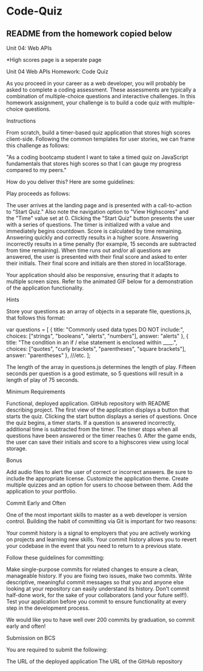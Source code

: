 # Code-Quiz

## README from the homework copied below
Unit 04: Web APIs

*High scores page is a seperate page

Unit 04 Web APIs Homework: Code Quiz

As you proceed in your career as a web developer, you will probably be asked to complete a coding assessment. These assessments are typically a combination of multiple-choice questions and interactive challenges. In this homework assignment, your challenge is to build a code quiz with multiple-choice questions.


Instructions

From scratch, build a timer-based quiz application that stores high scores client-side. Following the common templates for user stories, we can frame this challenge as follows:

"As a coding bootcamp student
I want to take a timed quiz on JavaScript fundamentals that stores high scores
so that I can gauge my progress compared to my peers."

How do you deliver this? Here are some guidelines:



Play proceeds as follows:


The user arrives at the landing page and is presented with a call-to-action to "Start Quiz." Also note the navigation option to "View Highscores" and the "Time" value set at 0.
Clicking the "Start Quiz" button presents the user with a series of questions. The timer is initialized with a value and immediately begins countdown.
Score is calculated by time remaining. Answering quickly and correctly results in a higher score. Answering incorrectly results in a time penalty (for example, 15 seconds are subtracted from time remaining).
When time runs out and/or all questions are answered, the user is presented with their final score and asked to enter their initials. Their final score and initials are then stored in localStorage.


Your application should also be responsive, ensuring that it adapts to multiple screen sizes.
Refer to the animated GIF below for a demonstration of the application functionality.





Hints


Store your questions as an array of objects in a separate file, questions.js, that follows this format:


var questions = [
  {
    title: "Commonly used data types DO NOT include:",
    choices: ["strings", "booleans", "alerts", "numbers"],
    answer: "alerts"
  },
  {
    title: "The condition in an if / else statement is enclosed within ____.",
    choices: ["quotes", "curly brackets", "parentheses", "square brackets"],
    answer: "parentheses"
  },
  ///etc.
];

The length of the array in questions.js determines the length of play. Fifteen seconds per question is a good estimate, so 5 questions will result in a length of play of 75 seconds.



Minimum Requirements


Functional, deployed application.
GitHub repository with README describing project.
The first view of the application displays a button that starts the quiz.
Clicking the start button displays a series of questions.
Once the quiz begins, a timer starts.
If a question is answered incorrectly, additional time is subtracted from the timer.
The timer stops when all questions have been answered or the timer reaches 0.
After the game ends, the user can save their initials and score to a highscores view using local storage.



Bonus


Add audio files to alert the user of correct or incorrect answers. Be sure to include the appropriate license.
Customize the application theme.
Create multiple quizzes and an option for users to choose between them.
Add the application to your portfolio.



Commit Early and Often

One of the most important skills to master as a web developer is version control. Building the habit of committing via Git is important for two reasons:


Your commit history is a signal to employers that you are actively working on projects and learning new skills.
Your commit history allows you to revert your codebase in the event that you need to return to a previous state.


Follow these guidelines for committing:


Make single-purpose commits for related changes to ensure a clean, manageable history. If you are fixing two issues, make two commits.
Write descriptive, meaningful commit messages so that you and anyone else looking at your repository can easily understand its history.
Don't commit half-done work, for the sake of your collaborators (and your future self!).
Test your application before you commit to ensure functionality at every step in the development process.


We would like you to have well over 200 commits by graduation, so commit early and often!


Submission on BCS

You are required to submit the following:


The URL of the deployed application
The URL of the GitHub repository



